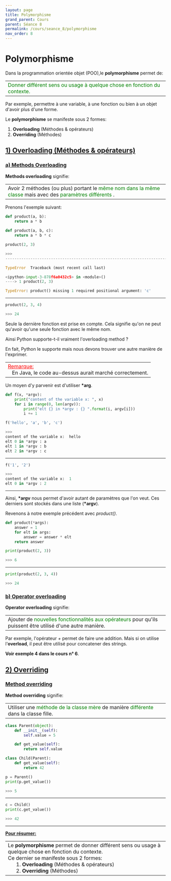 ```yaml
---
layout: page
title: Polymorphisme
grand_parent: Cours
parent: Séance 8
permalink: /cours/seance_8/polymorphisme
nav_order: 8
---
```


<link rel="icon" href="/img/logo.png">

# **Polymorphisme**

Dans la programmation orientée objet (POO),le __polymorphisme__ permet de:

<table><tr><td>
<font color = "green"> Donner différent sens ou usage à quelque chose en fonction du contexte.</font>
</td></tr></table>

Par exemple, permettre à une variable, à une fonction ou bien à un objet d'avoir plus d'une forme.

Le __polymorphisme__ se manifeste sous 2 formes:

1. __Overloading__ (Méthodes & opérateurs)
2. __Overriding__ (Méthodes)

## <u> 1) Overloading (Méthodes & opérateurs) </u>

### <u> a) Methods Overloading </u>

__Methods overloading__ signifie:

<table><tr><td>
Avoir 2 méthodes (ou plus) portant le <font color = "green">même nom dans la même classe </font> mais avec des <font color = "green"> paramètres différents </font>.
</td></tr></table>

Prenons l'exemple suivant:


```python
def product(a, b):
    return a * b
 
def product(a, b, c):
    return a * b * c
```


```python
product(2, 3)
```
```python
>>>
---------------------------------------------------------------------------

TypeError  Traceback (most recent call last)

<ipython-input-3-878f6a0432c5> in <module>()
----> 1 product(2, 3)

TypeError: product() missing 1 required positional argument: 'c'

```

---

```python
product(2, 3, 4)
```
```python
>>> 24
```


Seule la dernière fonction est prise en compte. Cela signifie qu'on ne peut qu'avoir qu'une seule fonction avec le même nom.

Ainsi Python supporte-t-il vraiment l'overloading method ?

En fait, Python le supporte mais nous devons trouver une autre manière de l'exprimer.


<table><tr><td>
<font color = "red"> <u> Remarque: </u> </font>
<br>
&nbsp;&nbsp;&nbsp;En Java, le code au-dessus aurait marché correctement.
</td></tr></table>

Un moyen d'y parvenir est d'utiliser __\*arg__.


```python
def f(x, *argv):
    print("content of the variable x: ", x)
    for i in range(0, len(argv)):        
        print("elt {} in *argv : {} ".format(i, argv[i]))
        i += 1
```


```python
f('hello', 'a', 'b', 'c')
```
```python
>>>
content of the variable x:  hello
elt 0 in *argv : a 
elt 1 in *argv : b 
elt 2 in *argv : c 
```
---

```python
f('1', '2')
```
```python
>>>
content of the variable x:  1
elt 0 in *argv : 2 
```
---

Ainsi, __\*argv__ nous permet d'avoir autant de paramètres que l'on veut. Ces derniers sont stockés dans une liste (__\*argv__). 

Revenons à notre exemple précédent avec *product()*.


```python
def product(*args):
    answer = 1
    for elt in args:
        answer = answer * elt
    return answer
```


```python
print(product(2, 3))
```
```python
>>> 6
```
---

```python
print(product(2, 3, 4))
```
```python
>>> 24
```


### <u> b) Operator overloading </u>

__Operator overloading__ signifie: 

<table><tr><td>
Ajouter de <font color = "green"> nouvelles fonctionnalités  aux opérateurs </font> pour qu'ils puissent être utilisé d'une autre manière.
</td></tr></table>

Par exemple, l'opérateur *+* permet de faire une addition. Mais si on utilise l'__overload__, il peut être utilisé pour concatener des strings.

__Voir exemple 4 dans le cours n° 6__.

## <u> 2) Overriding </u>

### <u> Method overriding </u>

__Method overriding__ signifie: 

<table><tr><td>
Utiliser une <font color = "green"> méthode de la classe mère </font> de manière <font color = "green"> différente </font> dans la classe fille.
</td></tr></table>

```python
class Parent(object):
    def __init__(self):
        self.value = 5

    def get_value(self):
        return self.value

class Child(Parent):
    def get_value(self):
        return 42
```


```python
p = Parent()
print(p.get_value())
```
```python
>>> 5
```

---

```python
c = Child()
print(c.get_value())
```
```python
>>> 42
```

---

**<u>Pour résumer:</u>**

<table><tr><td>
Le <b> polymorphisme </b> permet de donner différent sens ou usage à quelque chose en fonction du contexte. 
<br>
Ce dernier se manifeste sous 2 formes:
<br>
&nbsp;&nbsp;&nbsp;&nbsp;&nbsp;&nbsp;1. <b> Overloading </b>(Méthodes & opérateurs)
<br>
&nbsp;&nbsp;&nbsp;&nbsp;&nbsp;&nbsp;2. <b> Overriding </b>(Méthodes)
</td></tr></table>
